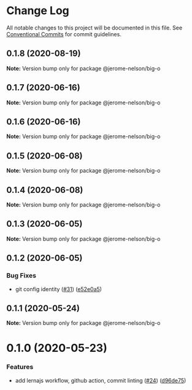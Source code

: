 # Change Log

All notable changes to this project will be documented in this file.
See [Conventional Commits](https://conventionalcommits.org) for commit guidelines.

## 0.1.8 (2020-08-19)

**Note:** Version bump only for package @jerome-nelson/big-o





## 0.1.7 (2020-06-16)

**Note:** Version bump only for package @jerome-nelson/big-o





## 0.1.6 (2020-06-16)

**Note:** Version bump only for package @jerome-nelson/big-o





## 0.1.5 (2020-06-08)

**Note:** Version bump only for package @jerome-nelson/big-o





## 0.1.4 (2020-06-08)

**Note:** Version bump only for package @jerome-nelson/big-o





## 0.1.3 (2020-06-05)

**Note:** Version bump only for package @jerome-nelson/big-o





## 0.1.2 (2020-06-05)


### Bug Fixes

* git config identity ([#31](https://github.com/jerome-nelson/coding-dojo/issues/31)) ([e52e0a5](https://github.com/jerome-nelson/coding-dojo/commit/e52e0a50838b2f6b139b1b360aa8d69b8f561347))





## 0.1.1 (2020-05-24)

**Note:** Version bump only for package @jerome-nelson/big-o





# 0.1.0 (2020-05-23)


### Features

* add lernajs workflow, github action, commit linting ([#24](https://github.com/jerome-nelson/coding-dojo/issues/24)) ([d96de75](https://github.com/jerome-nelson/coding-dojo/commit/d96de7563be074e6ec6833d4b087fe2ee315a630))
